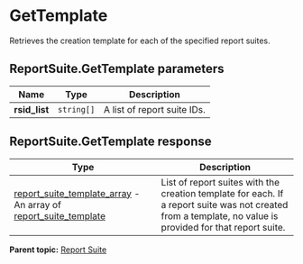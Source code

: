# GetTemplate

Retrieves the creation template for each of the specified report suites.

## ReportSuite.GetTemplate parameters

|Name|Type|Description|
|----|----|-----------|
| **rsid_list** | `string[]` |A list of report suite IDs.|

## ReportSuite.GetTemplate response

|Type|Description|
|----|-----------|
| [report_suite_template_array](../../data_types/r_report_suite_template_array.md#) - An array of [report_suite_template](../../data_types/r_report_suite_template.md#) |List of report suites with the creation template for each. If a report suite was not created from a template, no value is provided for that report suite.|

**Parent topic:** [Report Suite](../../methods/report_suite/r_methods_reportsuite.md)

